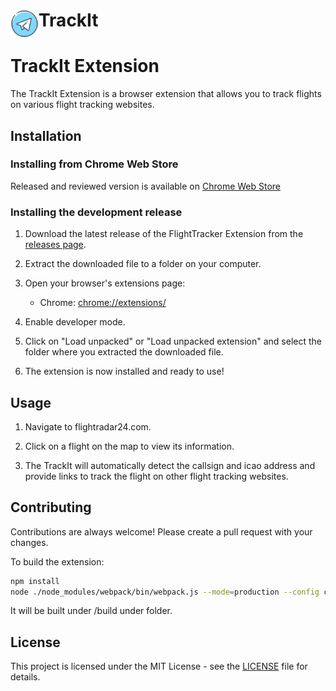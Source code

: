 # <img src="public/icons/icon_48.png" width="45" align="left"> TrackIt

# TrackIt Extension

The TrackIt Extension is a browser extension that allows you to track flights on various flight tracking websites.

## Installation

### Installing from Chrome Web Store

Released and reviewed version is available on [Chrome Web Store](https://chrome.google.com/webstore/detail/trackit/goldnignmhhfbhnkbocokfhndgecafop?hl=en-GB)

### Installing the development release

1. Download the latest release of the FlightTracker Extension from the [releases page](https://github.com/cmbahadir/trackit/releases).

2. Extract the downloaded file to a folder on your computer.

3. Open your browser's extensions page:

    - Chrome: [chrome://extensions/](chrome://extensions/)

4. Enable developer mode.

5. Click on "Load unpacked" or "Load unpacked extension" and select the folder where you extracted the downloaded file.

6. The extension is now installed and ready to use!

## Usage

1. Navigate to flightradar24.com.

2. Click on a flight on the map to view its information.

3. The TrackIt will automatically detect the callsign and icao address and provide links to track the flight on other flight tracking websites.

## Contributing

Contributions are always welcome! Please create a pull request with your changes.

To build the extension: 

```sh
npm install
node ./node_modules/webpack/bin/webpack.js --mode=production --config config/webpack.config.js
```

It will be built under /build under folder.

## License

This project is licensed under the MIT License - see the [LICENSE](LICENSE) file for details.



